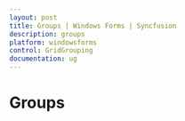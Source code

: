 ```yaml
---
layout: post
title: Groups | Windows Forms | Syncfusion
description: groups
platform: windowsforms
control: GridGrouping
documentation: ug
---
```


# Groups

